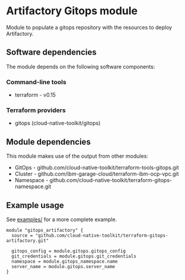# Artifactory Gitops module

Module to populate a gitops repository with the resources to deploy Artifactory.

## Software dependencies

The module depends on the following software components:

### Command-line tools

- terraform - v0.15

### Terraform providers

- gitops (cloud-native-toolkit/gitops)

## Module dependencies

This module makes use of the output from other modules:

- GitOps - github.com/cloud-native-toolkit/terraform-tools-gitops.git
- Cluster - github.com/ibm-garage-cloud/terraform-ibm-ocp-vpc.git
- Namespace - github.com/cloud-native-toolkit/terraform-gitops-namespace.git

## Example usage

See [examples/](./examples) for a more complete example.

```hcl-terraform
module "gitops_artifactory" {
  source = "github.com/cloud-native-toolkit/terraform-gitops-artifactory.git"

  gitops_config = module.gitops.gitops_config
  git_credentials = module.gitops.git_credentials
  namespace = module.gitops_namespace.name
  server_name = module.gitops.server_name
}
```

